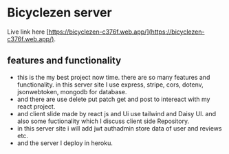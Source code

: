 # Bicyclezen server

Live link here [https://bicyclezen-c376f.web.app/](https://bicyclezen-c376f.web.app/).

## features and functionality

- this is the my best project now time. there are so many features and functionality. in this server site I use express, stripe, cors, dotenv, jsonwebtoken, mongodb for database.
- and there are use delete put patch get and post to intereact with my react project.
- and client slide made by react js and Ui use tailwind and Daisy UI. and also some fuctionality which I discuss client side Repository.
- in this server site i will add jwt authadmin store data of user and reviews etc.
- and the server I deploy in heroku.
